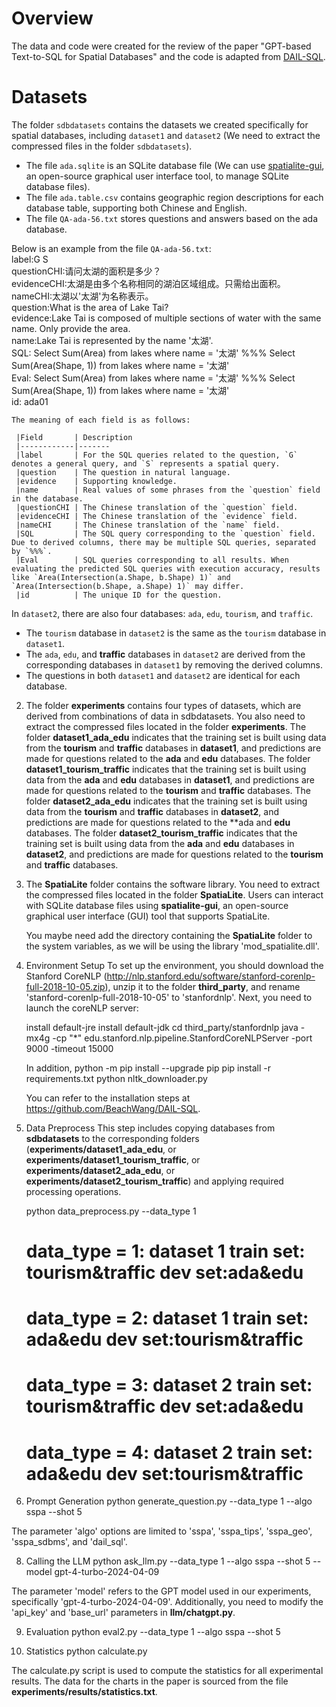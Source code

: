 Overview
=

The data and code were created for the review of the paper "GPT-based Text-to-SQL for Spatial Databases" and the code is adapted from [DAIL-SQL](https://github.com/BeachWang/DAIL-SQL).

Datasets
=

The folder `sdbdatasets` contains the datasets we created specifically for spatial databases, including `dataset1` and `dataset2` (We need to extract the compressed files in the folder `sdbdatasets`). <br>
* The file `ada.sqlite` is an SQLite database file (We can use [spatialite-gui](https://www.gaia-gis.it/fossil/spatialite_gui/index), an open-source graphical user interface tool, to manage SQLite database files). <br>
* The file `ada.table.csv` contains geographic region descriptions for each database table, supporting both Chinese and English. <br>
* The file `QA-ada-56.txt` stores questions and answers based on the ada database. <br>

Below is an example from the file `QA-ada-56.txt`: <br>
label:G S <br>
questionCHI:请问太湖的面积是多少？ <br>
evidenceCHI:太湖是由多个名称相同的湖泊区域组成。只需给出面积。 <br>
nameCHI:太湖以'太湖'为名称表示。 <br>
question:What is the area of Lake Tai? <br>
evidence:Lake Tai is composed of multiple sections of water with the same name. Only provide the area. <br>
name:Lake Tai is represented by the name '太湖'. <br>
SQL: Select Sum(Area)  from lakes where name = '太湖'  %%% Select Sum(Area(Shape, 1))   from lakes where name = '太湖' <br>
Eval: Select Sum(Area)  from lakes where name = '太湖'  %%% Select Sum(Area(Shape, 1))   from lakes where name = '太湖' <br>
id: ada01 <br>


    The meaning of each field is as follows:

     |Field       | Description  
     |------------|-------
     |label       | For the SQL queries related to the question, `G` denotes a general query, and `S` represents a spatial query.
     |question    | The question in natural language. 
     |evidence    | Supporting knowledge.
     |name        | Real values of some phrases from the `question` field in the database. 
     |questionCHI | The Chinese translation of the `question` field.
     |evidenceCHI | The Chinese translation of the `evidence` field.
     |nameCHI     | The Chinese translation of the `name` field.
     |SQL         | The SQL query corresponding to the `question` field. Due to derived columns, there may be multiple SQL queries, separated by `%%%`. 
     |Eval        | SQL queries corresponding to all results. When evaluating the predicted SQL queries with execution accuracy, results like `Area(Intersection(a.Shape, b.Shape) 1)` and `Area(Intersection(b.Shape, a.Shape) 1)` may differ. 
     |id          | The unique ID for the question.  



In `dataset2`, there are also four databases: `ada`, `edu`, `tourism`, and `traffic`.  
* The `tourism` database in `dataset2` is the same as the `tourism` database in `dataset1`.  
* The `ada`, `edu`, and **traffic** databases in `dataset2`  are derived from the corresponding databases in `dataset1`  by removing the derived columns.  
* The questions in both `dataset1`  and `dataset2`  are identical for each database.

2. The folder **experiments** contains four types of datasets, which are derived from combinations of data in sdbdatasets.
   You also need to extract the compressed files located in the folder **experiments**.
    The folder **dataset1_ada_edu** indicates that the training set is built using data from the **tourism** and **traffic** databases in **dataset1**, and predictions are made for questions related to the **ada** and **edu** databases.
    The folder **dataset1_tourism_traffic** indicates that the training set is built using data from the **ada** and **edu** databases in **dataset1**, and predictions are made for questions related to the **tourism** and **traffic** databases.
    The folder **dataset2_ada_edu** indicates that the training set is built using data from the **tourism** and **traffic** databases in **dataset2**, and predictions are made for questions related to the **ada and **edu** databases.
    The folder **dataset2_tourism_traffic** indicates that the training set is built using data from the **ada** and **edu** databases in **dataset2**, and predictions are made for questions related to the **tourism** and **traffic** databases.

3. The **SpatiaLite** folder contains the software library.
   You need to extract the compressed files located in the folder **SpatiaLite**.
   Users can interact with SQLite database files using **spatialite-gui**, an open-source graphical user interface (GUI) tool that supports SpatiaLite.
    
    You maybe need add the directory containing the **SpatiaLite** folder to the system variables, as we will be using the library 'mod_spatialite.dll'.

4. Environment Setup
    To set up the environment, you should download the Stanford CoreNLP (http://nlp.stanford.edu/software/stanford-corenlp-full-2018-10-05.zip), unzip it to the folder **third_party**, and rename 'stanford-corenlp-full-2018-10-05' to 'stanfordnlp'. Next, you need to launch the coreNLP server:
    
    install default-jre
    install default-jdk
    cd third_party/stanfordnlp
    java -mx4g -cp "*" edu.stanford.nlp.pipeline.StanfordCoreNLPServer -port 9000 -timeout 15000

   In addition,
   python -m pip install --upgrade pip
   pip install -r requirements.txt
   python nltk_downloader.py

   You can refer to the installation steps at https://github.com/BeachWang/DAIL-SQL.
  
6. Data Preprocess
    This step includes copying databases from **sdbdatasets** to the corresponding folders (**experiments/dataset1_ada_edu**, or **experiments/dataset1_tourism_traffic**,  or **experiments/dataset2_ada_edu**, or **experiments/dataset2_tourism_traffic**) and applying required processing operations.

   python data_preprocess.py --data_type 1

   # data_type = 1: dataset 1      train set: tourism&traffic              dev set:ada&edu
   # data_type = 2: dataset 1      train set: ada&edu                      dev set:tourism&traffic
   # data_type = 3: dataset 2      train set: tourism&traffic              dev set:ada&edu
   # data_type = 4: dataset 2      train set: ada&edu                      dev set:tourism&traffic

7. Prompt Generation
   python generate_question.py --data_type 1 --algo sspa --shot 5

  The parameter 'algo' options are limited to 'sspa', 'sspa_tips', 'sspa_geo', 'sspa_sdbms', and 'dail_sql'.

8. Calling the LLM
   python ask_llm.py --data_type 1 --algo sspa --shot 5 --model gpt-4-turbo-2024-04-09
   
  The parameter 'model' refers to the GPT model used in our experiments, specifically 'gpt-4-turbo-2024-04-09'. Additionally, you need to modify the 'api_key' and 'base_url' parameters in **llm/chatgpt.py**.

9. Evaluation
   python eval2.py --data_type 1 --algo sspa --shot 5

10. Statistics
   python calculate.py
   
  The calculate.py script is used to compute the statistics for all experimental results. The data for the charts in the paper is sourced from the file **experiments/results/statistics.txt**.
    
